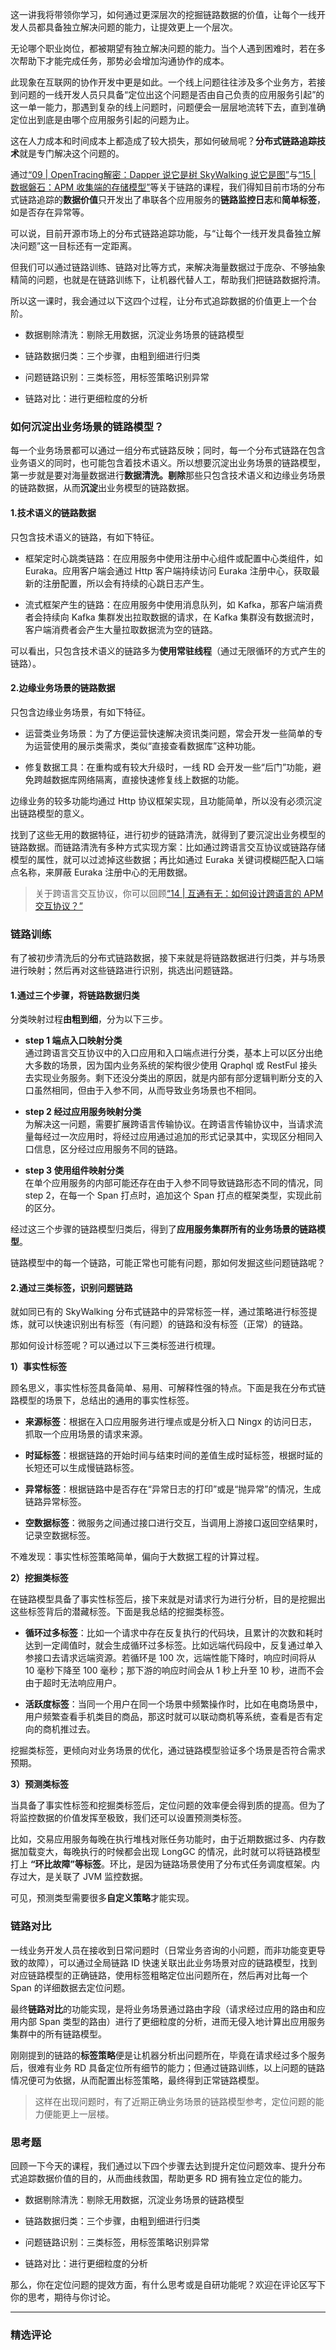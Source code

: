 <p data-nodeid="1434" class="">这一讲我将带领你学习，如何通过更深层次的挖掘链路数据的价值，让每个一线开发人员都具备独立解决问题的能力，让提效更上一个层次。</p>



<p data-nodeid="3">无论哪个职业岗位，都被期望有独立解决问题的能力。当个人遇到困难时，若在多次帮助下才能完成任务，那势必会增加沟通协作的成本。</p>
<p data-nodeid="4">此现象在互联网的协作开发中更是如此。一个线上问题往往涉及多个业务方，若接到问题的一线开发人员只具备“定位出这个问题是否由自己负责的应用服务引起”的这一单一能力，那遇到复杂的线上问题时，问题便会一层层地流转下去，直到准确定位出到底是由哪个应用服务引起的问题为止。</p>
<p data-nodeid="5">这在人力成本和时间成本上都造成了较大损失，那如何破局呢？<strong data-nodeid="107">分布式链路追踪技术</strong>就是专门解决这个问题的。</p>
<p data-nodeid="6">通过<a href="https://kaiwu.lagou.com/course/courseInfo.htm?courseId=729#/detail/pc?id=7058&amp;fileGuid=xxQTRXtVcqtHK6j8" data-nodeid="111">“09 | OpenTracing解密：Dapper 说它是树 SkyWalking 说它是图”</a>与<a href="https://kaiwu.lagou.com/course/courseInfo.htm?courseId=729#/detail/pc?id=7064&amp;fileGuid=xxQTRXtVcqtHK6j8" data-nodeid="115">“15 | 数据磐石：APM 收集端的存储模型”</a>等关于链路的课程，我们得知目前市场的分布式链路追踪的<strong data-nodeid="129">数据价值</strong>只开发出了串联各个应用服务的<strong data-nodeid="130">链路监控日志</strong>和<strong data-nodeid="131">简单标签</strong>，如是否存在异常等。</p>
<p data-nodeid="7">可以说，目前开源市场上的分布式链路追踪功能，与“让每个一线开发具备独立解决问题”这一目标还有一定距离。</p>
<p data-nodeid="8">但我们可以通过链路训练、链路对比等方式，来解决海量数据过于庞杂、不够抽象精简的问题，也就是在链路训练下，让机器代替人工，帮助我们把链路数据捋清。</p>
<p data-nodeid="9">所以这一课时，我会通过以下这四个过程，让分布式追踪数据的价值更上一个台阶。</p>
<ul data-nodeid="10">
<li data-nodeid="11">
<p data-nodeid="12">数据剔除清洗：剔除无用数据，沉淀业务场景的链路模型</p>
</li>
<li data-nodeid="13">
<p data-nodeid="14">链路数据归类：三个步骤，由粗到细进行归类</p>
</li>
<li data-nodeid="15">
<p data-nodeid="16">问题链路识别：三类标签，用标签策略识别异常</p>
</li>
<li data-nodeid="17">
<p data-nodeid="18">链路对比：进行更细粒度的分析</p>
</li>
</ul>
<h3 data-nodeid="19">如何沉淀出业务场景的链路模型？</h3>
<p data-nodeid="20">每一个业务场景都可以通过一组分布式链路反映；同时，每一个分布式链路在包含业务语义的同时，也可能包含着技术语义。所以想要沉淀出业务场景的链路模型，第一步就是要对海量数据进行<strong data-nodeid="149">数据清洗。剔除</strong>那些只包含技术语义和边缘业务场景的链路数据，从而<strong data-nodeid="150">沉淀</strong>出业务模型的链路数据。</p>
<h4 data-nodeid="21">1.技术语义的链路数据</h4>
<p data-nodeid="22">只包含技术语义的链路，有如下特征。</p>
<ul data-nodeid="23">
<li data-nodeid="24">
<p data-nodeid="25">框架定时心跳类链路：在应用服务中使用注册中心组件或配置中心类组件，如 Euraka。应用客户端会通过 Http 客户端持续访问 Euraka 注册中心，获取最新的注册配置，所以会有持续的心跳日志产生。</p>
</li>
<li data-nodeid="26">
<p data-nodeid="27">流式框架产生的链路：在应用服务中使用消息队列，如 Kafka，那客户端消费者会持续向 Kafka 集群发出拉取数据的请求，在 Kafka 集群没有数据流时，客户端消费者会产生大量拉取数据流为空的链路。</p>
</li>
</ul>
<p data-nodeid="28">可以看出，只包含技术语义的链路多为<strong data-nodeid="160">使用常驻线程</strong>（通过无限循环的方式产生的链路）。</p>
<h4 data-nodeid="29">2.边缘业务场景的链路数据</h4>
<p data-nodeid="30">只包含边缘业务场景，有如下特征。</p>
<ul data-nodeid="31">
<li data-nodeid="32">
<p data-nodeid="33">运营类业务场景：为了方便运营快速解决资讯类问题，常会开发一些简单的专为运营使用的展示类需求，类似“直接查看数据库”这种功能。</p>
</li>
<li data-nodeid="34">
<p data-nodeid="35">修复数据工具：在重构或有较大升级时，一线 RD 会开发一些“后门”功能，避免跨越数据库网络隔离，直接快速修复线上数据的功能。</p>
</li>
</ul>
<p data-nodeid="36">边缘业务的较多功能均通过 Http 协议框架实现，且功能简单，所以没有必须沉淀出链路模型的意义。</p>
<p data-nodeid="37">找到了这些无用的数据特征，进行初步的链路清洗，就得到了要沉淀出业务模型的链路数据。而链路清洗有多种方式实现方案：比如通过跨语言交互协议或链路存储模型的属性，就可以过滤掉这些数据；再比如通过 Euraka 关键词模糊匹配入口端点名称，来屏蔽 Euraka 注册中心的无用数据。</p>
<blockquote data-nodeid="38">
<p data-nodeid="39">关于跨语言交互协议，你可以回顾<a href="https://kaiwu.lagou.com/course/courseInfo.htm?courseId=729&amp;sid=20-h5Url-0&amp;buyFrom=2&amp;pageId=1pz4#/detail/pc?id=7063&amp;fileGuid=xxQTRXtVcqtHK6j8" data-nodeid="170">“14 | 互通有无：如何设计跨语言的 APM 交互协议？”</a></p>
</blockquote>
<h3 data-nodeid="40">链路训练</h3>
<p data-nodeid="41">有了被初步清洗后的分布式链路数据，接下来就是将链路数据进行归类，并与场景进行映射；然后再对这些链路进行识别，挑选出问题链路。</p>
<h4 data-nodeid="42">1.通过三个步骤，将链路数据归类</h4>
<p data-nodeid="43">分类映射过程<strong data-nodeid="179">由粗到细</strong>，分为以下三步。</p>
<ul data-nodeid="3791">
<li data-nodeid="3792">
<p data-nodeid="3793"><strong data-nodeid="3803">step 1 端点入口映射分类</strong><br>
通过跨语言交互协议中的入口应用和入口端点进行分类，基本上可以区分出绝大多数的场景，因为国内业务系统的架构很少使用 Qraphql 或 RestFul 接头去实现业务服务。剩下还没分类出的原因，就是内部有部分逻辑判断分支的入口虽然相同，但由于入参不同，从而导致业务场景也不相同。</p>
</li>
<li data-nodeid="3794">
<p data-nodeid="3795"><strong data-nodeid="3809">step 2 经过应用服务映射分类</strong><br>
为解决这一问题，需要扩展跨语言传输协议。在跨语言传输协议中，当请求流量每经过一次应用时，将经过应用通过追加的形式记录其中，实现区分相同入口信息，区分经过应用服务不同的链路。</p>
</li>
<li data-nodeid="3796">
<p data-nodeid="3797" class=""><strong data-nodeid="3815">step 3 使用组件映射分类</strong><br>
在单个应用服务的内部可能还存在由于入参不同导致链路形态不同的情况，同 step 2，在每一个 Span 打点时，追加这个 Span 打点的框架类型，实现此前的区分。</p>
</li>
</ul>




<p data-nodeid="51">经过这三个步骤的链路模型归类后，得到了<strong data-nodeid="203">应用服务集群所有的业务场景的链路模型</strong>。</p>
<p data-nodeid="52">链路模型中的每一个链路，可能正常也可能有问题，那如何发掘这些问题链路呢？</p>
<h4 data-nodeid="53">2.通过三类标签，识别问题链路</h4>
<p data-nodeid="54">就如同已有的 SkyWalking 分布式链路中的异常标签一样，通过策略进行标签提炼，就可以快速识别出有标签（有问题）的链路和没有标签（正常）的链路。</p>
<p data-nodeid="55">那如何设计标签呢？可以通过以下三类标签进行梳理。</p>
<p data-nodeid="56"><strong data-nodeid="211">1）事实性标签</strong></p>
<p data-nodeid="57">顾名思义，事实性标签具备简单、易用、可解释性强的特点。下面是我在分布式链路模型的场景下，总结出的通用的事实性标签。</p>
<ul data-nodeid="58">
<li data-nodeid="59">
<p data-nodeid="60"><strong data-nodeid="217">来源标签</strong>：根据在入口应用服务进行埋点或是分析入口 Ningx 的访问日志，抓取一个应用场景的请求来源。</p>
</li>
<li data-nodeid="61">
<p data-nodeid="62"><strong data-nodeid="222">时延标签</strong>：根据链路的开始时间与结束时间的差值生成时延标签，根据时延的长短还可以生成慢链路标签。</p>
</li>
<li data-nodeid="63">
<p data-nodeid="64"><strong data-nodeid="227">异常标签</strong>：根据链路中是否存在“异常日志的打印”或是“抛异常”的情况，生成链路异常标签。</p>
</li>
<li data-nodeid="65">
<p data-nodeid="66"><strong data-nodeid="232">空数据标签</strong>：微服务之间通过接口进行交互，当调用上游接口返回空结果时，记录空数据标签。</p>
</li>
</ul>
<p data-nodeid="67">不难发现：事实性标签策略简单，偏向于大数据工程的计算过程。</p>
<p data-nodeid="68"><strong data-nodeid="237">2）挖掘类标签</strong></p>
<p data-nodeid="69">在链路模型具备了事实性标签后，接下来就是对请求行为进行分析，目的是挖掘出这些标签背后的潜藏标签。下面是我总结的挖掘类标签。</p>
<ul data-nodeid="70">
<li data-nodeid="71">
<p data-nodeid="72"><strong data-nodeid="243">循环过多标签</strong>：比如一个请求中存在反复执行的代码块，且累计的次数和耗时达到一定阈值时，就会生成循环过多标签。比如远端代码段中，反复通过单入参接口去请求远端资源。若循环是 100 次，远端性能下降时，响应时间将从 10 毫秒下降至 100 毫秒；那下游的响应时间会从 1 秒上升至 10 秒，进而不会由于超时无法响应用户。</p>
</li>
<li data-nodeid="73">
<p data-nodeid="74"><strong data-nodeid="248">活跃度标签</strong>：当同一个用户在同一个场景中频繁操作时，比如在电商场景中，用户频繁查看手机类目的商品，那这时就可以联动商机等系统，查看是否有定向的商机推过去。</p>
</li>
</ul>
<p data-nodeid="75">挖掘类标签，更倾向对业务场景的优化，通过链路模型验证多个场景是否符合需求预期。</p>
<p data-nodeid="76"><strong data-nodeid="253">3）预测类标签</strong></p>
<p data-nodeid="77">当具备了事实性标签和挖掘类标签后，定位问题的效率便会得到质的提高。但为了将监控数据的价值发挥至极致，我们还可以设置预测类标签。</p>
<p data-nodeid="4386" class="te-preview-highlight">比如，交易应用服务每晚在执行堆栈对账任务功能时，由于近期数据过多、内存数据加载变大，每晚执行的时候都会出现 LongGC 的情况，此时就可以将链路模型打上 <strong data-nodeid="4392">“环比故障”等标签</strong>。环比，是因为链路场景使用了分布式任务调度框架。内存过大，是关联了 JVM 监控数据。</p>

<p data-nodeid="79">可见，预测类型需要很多<strong data-nodeid="265">自定义策略</strong>才能实现。</p>
<h3 data-nodeid="80">链路对比</h3>
<p data-nodeid="81">一线业务开发人员在接收到日常问题时（日常业务咨询的小问题，而非功能变更导致的故障），可以通过全局链路 ID 快速关联出此业务场景对应的链路模型，找到对应链路模型的正确链路，使用标签粗略定位出问题所在，然后再对比每一个 Span 的详细数据去定位问题。</p>
<p data-nodeid="82">最终<strong data-nodeid="273">链路对比</strong>的功能实现，是将业务场景通过路由字段（请求经过应用的路由和应用内部 Span 类型的路由）进行了更细粒度的分析，进而无侵入地计算出应用服务集群中的所有链路模型。</p>
<p data-nodeid="83">刚刚提到的链路的<strong data-nodeid="279">标签策略</strong>便是让机器分析出问题所在，毕竟在请求经过多个服务后，很难有业务 RD 具备定位所有细节的能力；但通过链路训练，以上问题的链路情况便可为依据，从而配置出标签策略，最终得到正常链路模型。</p>
<blockquote data-nodeid="84">
<p data-nodeid="85">这样在出现问题时，有了近期正确业务场景的链路模型参考，定位问题的能力便能更上一层楼。</p>
</blockquote>
<h3 data-nodeid="86">思考题</h3>
<p data-nodeid="87">回顾一下今天的课程，我们通过以下四个步骤去达到提升定位问题效率、提升分布式追踪数据价值的目的，从而曲线救国，帮助更多 RD 拥有独立定位的能力。</p>
<ul data-nodeid="88">
<li data-nodeid="89">
<p data-nodeid="90">数据剔除清洗：剔除无用数据，沉淀业务场景的链路模型</p>
</li>
<li data-nodeid="91">
<p data-nodeid="92">链路数据归类：三个步骤，由粗到细进行归类</p>
</li>
<li data-nodeid="93">
<p data-nodeid="94">问题链路识别：三类标签，用标签策略识别异常</p>
</li>
<li data-nodeid="95">
<p data-nodeid="96">链路对比：进行更细粒度的分析</p>
</li>
</ul>
<p data-nodeid="97">那么，你在定位问题的提效方面，有什么思考或是自研功能呢？欢迎在评论区写下你的思考，期待与你讨论。</p>

---

### 精选评论


